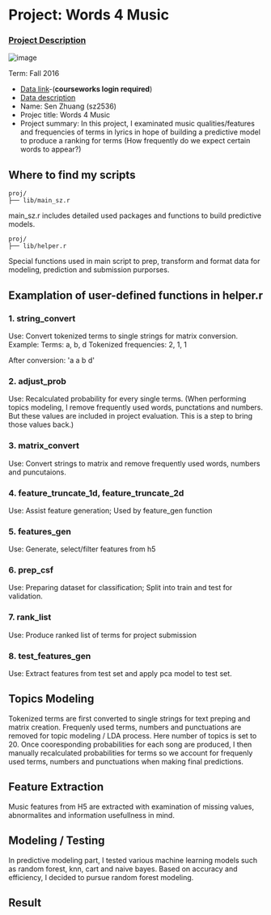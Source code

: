 # Project: Words 4 Music

### [Project Description](doc/Project4_desc.md)

![image](http://cdn.newsapi.com.au/image/v1/f7131c018870330120dbe4b73bb7695c?width=650)

Term: Fall 2016

+ [Data link](https://courseworks2.columbia.edu/courses/11849/files/folder/Project_Files?preview=763391)-(**courseworks login required**)
+ [Data description](doc/readme.html)
+ Name: Sen Zhuang (sz2536)
+ Projec title: Words 4 Music
+ Project summary:
In this project, I examinated music qualities/features and frequencies of terms in lyrics in hope of building a predictive model to produce a ranking for terms (How frequently do we expect certain words to appear?)

## Where to find my scripts
```
proj/
├── lib/main_sz.r
```
main_sz.r includes detailed used packages and functions to build predictive models.

```
proj/
├── lib/helper.r
```
Special functions used in main script to prep, transform and format data for modeling, prediction and submission purporses.

## Examplation of user-defined functions in helper.r
### 1. string_convert
Use: Convert tokenized terms to single strings for matrix conversion.
Example:
Terms: a, b, d
Tokenized frequencies: 2, 1, 1

After conversion: 'a a b d'

### 2. adjust_prob
Use: Recalculated probability for every single terms. (When performing topics modeling, I remove frequently used words, punctations and numbers. But these values are included in project evaluation. This is a step to bring those values back.)

### 3. matrix_convert
Use: Convert strings to matrix and remove frequently used words, numbers and puncutaions.

### 4. feature_truncate_1d, feature_truncate_2d
Use: Assist feature generation; Used by feature_gen function

### 5. features_gen
Use: Generate, select/filter features from h5

### 6. prep_csf
Use: Preparing dataset for classification; Split into train and test for validation.

### 7. rank_list
Use: Produce ranked list of terms for project submission

### 8. test_features_gen
Use: Extract features from test set and apply pca model to test set.

## Topics Modeling
Tokenized terms are first converted to single strings for text preping and matrix creation. Frequenly used terms, numbers and punctuations are removed for topic modeling / LDA process. Here number of topics is set to 20.
Once cooresponding probabilities for each song are produced, I then manually recalculated probabilities for terms so we account for frequenly used terms, numbers and punctuations when making final predictions.

## Feature Extraction 
Music features from H5 are extracted with examination of missing values, abnormalites and information usefullness in mind.

## Modeling / Testing
In predictive modeling part, I tested various machine learning models such as random forest, knn, cart and naive bayes. Based on accuracy and efficiency, I decided to pursue random forest modeling.

## Result

